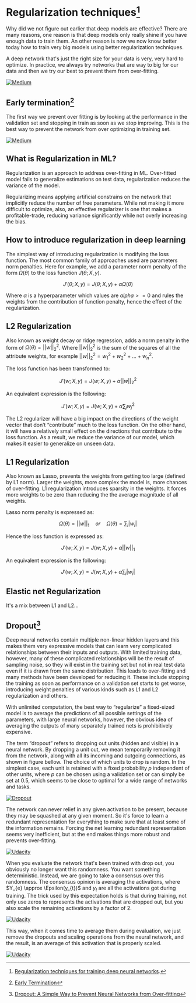 # Regularization techniques[^1]

Why did we not figure out earlier that deep models are effective? There are many reasons, one reason is that deep models only really shine if you have enough data to train them. An other reason is now we now know better today how to train very big models using better regularization techniques.

A deep network that's just the right size for your data is very, very hard to optimize. In practice, we always try networks that are way to big for our data and then we try our best to prevent them from over-fitting.

[![Medium](../_images/DNN-underfitoverfitdiagramflow.png)](https://medium.com/@jaganjoh7003/regularization-in-deep-neural-network-b9fa92df2539)

## Early termination[^2]

The first way we prevent over fitting is by looking at the performance in the validation set and stopping in train as soon as we stop improving. This is the best way to prevent the network from over optimizing in training set.

[![Medium](../_images/DNN-earlytermination.png "Where is regularization in DDN optimization")](https://classroom.udacity.com/courses/ud730/lessons/14e8621e-bc7f-4df6-a05a-df6a695c9791/concepts/ca710a33-f75e-4847-878f-1db635dad608)

## What is Regularization in ML?

Regularization is an approach to address over-fitting in ML. Over-fitted model fails to generalize estimations on test data, regularization reduces the variance of the model.

Regularizing means applying artificial constrains on the network that implicitly reduce the number of free parameters. While not making it more difficult to optimize, also, an effective regularizer is one that makes a profitable-trade, reducing variance significantly while not overly increasing the bias.

## How to introduce regularization in deep learning

The simplest way of introducing regularization is modifying the loss function. The most common family of approaches used are parameters norm penalties. Here for example, we add a parameter norm penalty of the form $\Omega(\theta)$ to the loss function $J(\theta;X,y)$.

$$ J'(\theta;X,y) = J(\theta;X,y) + \alpha\Omega(\theta) $$

Where $\alpha$ is a hyperparameter which values are $alpha >= 0$ and rules the weights from the contribution of function penalty, hence the effect of the regularization.

## L2 Regularization

Also known as weight decay or ridge regression, adds a norm penalty in the form of $\Omega(\theta) = ||w||^{2}_{2}$. Where $||w||^2_2$ is the sum of the squares of all the attribute weights, for example $||w||^2_2 = w_1^2 + w_2^2 + ... + w_n^2$.

The loss function has been transformed to:

$$ J'(w;X,y) = J(w;X,y) + \alpha||w||^{2}_{2} $$

An equivalent expression is the following:

$$ J'(w;X,y) = J(w;X,y) + \alpha\sum_{j}w_{j}^{2} $$

The L2 regularizer will have a big impact on the directions of the weight vector that don’t “contribute” much to the loss function. On the other hand, it will have a relatively small effect on the directions that contribute to the loss function. As a result, we reduce the variance of our model, which makes it easier to generalize on unseen data.

## L1 Regularization

Also known as Lasso, prevents the weights from getting too large (defined by L1 norm). Larger the weights, more complex the model is, more chances of over-fitting. L1 regularization introduces sparsity in the weights. It forces more weights to be zero than reducing the the average magnitude of all weights.

Lasso norm penalty is expressed as:

$$ \Omega(\theta) = ||w||_{1} \hspace{1em} or \hspace{1em} \Omega(\theta) = \sum_{i}|w_{i}| $$

Hence the loss function is expressed as:

$$ J'(w;X,y) = J(w;X,y) + \alpha||w||_{1} $$

An equivalent expression is the following:

$$ J'(w;X,y) = J(w;X,y) + \alpha\sum_{i}|w_{i}| $$

## Elastic net Regularization

It's a mix between L1 and L2...

## Dropout[^3]

Deep neural networks contain multiple non-linear hidden layers and this makes them very expressive models that can learn very complicated relationships between their inputs and outputs. With limited training data, however, many of these complicated relationships will be the result of sampling noise, so they will exist in the training set but not in real test data even if it is drawn from the same distribution. This leads to over-fitting and many methods have been developed for reducing it. These include stopping the training as soon as performance on a validation set starts to get worse, introducing weight penalties of various kinds such as L1 and L2 regularization and others.

With unlimited computation, the best way to “regularize” a fixed-sized model is to average the predictions of all possible settings of the parameters, with large neural networks, however, the obvious idea of averaging the outputs of many separately trained nets is prohibitively expensive.

The term “dropout” refers to dropping out units (hidden and visible) in a neural network. By dropping a unit out, we mean temporarily removing it from the network, along with all its incoming and outgoing connections, as shown in figure bellow. The choice of which units to drop is random. In the simplest case, each unit is retained with a fixed probability $p$ independent of other units, where $p$ can be chosen using a validation set or can simply be set at 0.5, which seems to be close to optimal for a wide range of networks and tasks.

[![Dropout](../_images/DNN-dropoutexample.png)](https://jmlr.org/papers/volume15/srivastava14a/srivastava14a.pdf)

The network can never relief in any given activation to be present, because they may be squashed at any given moment. So it's force to learn a redundant representation for everything to make sure that at least some of the information remains. Forcing the net learning redundant representation seems very inefficient, but at the end makes things more robust and prevents over-fitting.

[![Udacity](../_images/DNN-activationsquash.png)](https://classroom.udacity.com/courses/ud730/lessons/14e8621e-bc7f-4df6-a05a-df6a695c9791/concepts/b9a328e6-05cc-4371-8d49-a85b379b049c)

When you evaluate the network that's been trained with drop out, you obviously no longer want this randomness. You want something deterministic. Instead, we are going to take a consensus over this randomness. The consensus opinion is averaging the activations, where $Y_{e} \approx \Epsilon(y_{t})$ and $y_{t}$ are all the activations got during training. The trick used by this expectation holds is that during training, not only use zeros to represents the activations that are dropped out, but you also scale the remaining activations by a factor of 2.

[![Udacity](../_images/DNN-trainningscaleremainingactivations.png)](https://classroom.udacity.com/courses/ud730/lessons/14e8621e-bc7f-4df6-a05a-df6a695c9791/concepts/b9a328e6-05cc-4371-8d49-a85b379b049c)

This way, when it comes time to average them during evaluation, we just remove the dropouts and scaling operations from the neural network, and the result, is an average of this activation that is properly scaled.

[![Udacity](../_images/DNN-dropoutresult.png)](https://classroom.udacity.com/courses/ud730/lessons/14e8621e-bc7f-4df6-a05a-df6a695c9791/concepts/b9a328e6-05cc-4371-8d49-a85b379b049c)

[^1]: [Regularization techniques for training deep neural networks](https://theaisummer.com/regularization/).

[^2]: [Early Termination](https://classroom.udacity.com/courses/ud730/lessons/14e8621e-bc7f-4df6-a05a-df6a695c9791/concepts/ca710a33-f75e-4847-878f-1db635dad608)

[^3]: [Dropout: A Simple Way to Prevent Neural Networks from Over-fitting](https://jmlr.org/papers/volume15/srivastava14a/srivastava14a.pdf)

